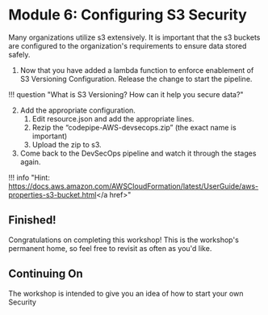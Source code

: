 <!--
Testing the lambda function created in the previous module.
--> 
# Module 6:  Configuring S3 Security

Many organizations utilize s3 extensively.  It is important that the s3 buckets are configured to the organization's requirements to ensure data stored safely.


1.	Now that you have added a lambda function to enforce enablement of S3 Versioning Configuration.  Release the change to start the pipeline.

!!! question "What is S3 Versioning?  How can it help you secure data?"



2.	Add the appropriate configuration.
    1.	Edit resource.json and add the appropriate lines.
    2.	Rezip the “codepipe-AWS-devsecops.zip” (the exact name is important)
    3.	Upload the zip to s3.
3.	Come back to the DevSecOps pipeline and watch it through the stages again.


!!! info "Hint: <a href="https://docs.aws.amazon.com/AWSCloudFormation/latest/UserGuide/aws-properties-s3-bucket.html" target="_blank">https://docs.aws.amazon.com/AWSCloudFormation/latest/UserGuide/aws-properties-s3-bucket.html</a href>"

## Finished!

Congratulations on completing this workshop! This is the workshop's permanent home, so feel free to revisit as often as you'd like.



##  Continuing On

The workshop is intended to give you an idea of how to start your own Security

